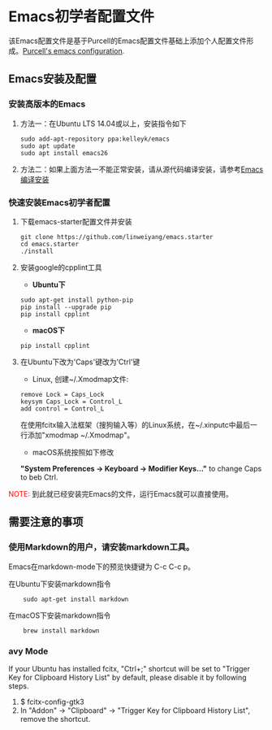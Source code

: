 # Emacs初学者配置文件

该Emacs配置文件是基于Purcell的Emacs配置文件基础上添加个人配置文件形成。[Purcell's emacs configuration](https://github.com/purcell/emacs.d).

## Emacs安装及配置

### 安装高版本的Emacs
1. 方法一：在Ubuntu LTS 14.04或以上，安装指令如下

    ``` shell
    sudo add-apt-repository ppa:kelleyk/emacs
    sudo apt update
    sudo apt install emacs26
    ```

2. 方法二：如果上面方法一不能正常安装，请从源代码编译安装，请参考[Emacs编译安装](http://ubuntuhandbook.org/index.php/2014/10/emacs-24-4-released-install-in-ubuntu-14-04/)

### 快速安装Emacs初学者配置

1. 下载emacs-starter配置文件并安装

    ``` shell
    git clone https://github.com/linweiyang/emacs.starter
    cd emacs.starter
    ./install
    ```
2. 安装google的cpplint工具

    * **Ubuntu下**

    ``` shell
    sudo apt-get install python-pip
    pip install --upgrade pip
    pip install cpplint
    ```

    * **macOS下**  

    ``` shell
    pip install cpplint
    ```

3. 在Ubuntu下改为'Caps'键改为'Ctrl'键

    - Linux, 创建~/.Xmodmap文件:

    ``` xmodmap
    remove Lock = Caps_Lock
    keysym Caps_Lock = Control_L
    add control = Control_L
    ```

    在使用fcitx输入法框架（搜狗输入等）的Linux系统，在~/.xinputc中最后一行添加"xmodmap ~/.Xmodmap"。

    - macOS系统按照如下修改
    
    **"System Preferences -> Keyboard -> Modifier Keys..."** to change Caps to beb Ctrl.


<font color=#ff0000>NOTE:</font> 到此就已经安装完Emacs的文件，运行Emacs就可以直接使用。


## 需要注意的事项

### 使用Markdown的用户，请安装markdown工具。

Emacs在markdown-mode下的预览快捷键为 C-c C-c p。

在Ubuntu下安装markdown指令

``` shell
    sudo apt-get install markdown
```

在macOS下安装markdown指令

``` shell
    brew install markdown
```

### avy Mode
If your Ubuntu has installed fcitx, "Ctrl+;" shortcut will be set to "Trigger Key for Clipboard History List" by default, please disable it by following steps.

1. $ fcitx-config-gtk3  
2. In "Addon" -> "Clipboard" -> "Trigger Key for Clipboard History List", remove the shortcut.  


